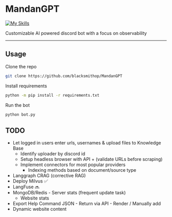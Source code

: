 # MandanGPT

[![My Skills](https://skillicons.dev/icons?i=py)](https://skillicons.dev)

Customizable AI powered discord bot with a focus on observability

---

## Usage

Clone the repo

```bash
git clone https://github.com/blacksmithop/MandanGPT
```

Install requirements

```bash
python -m pip install -r requirements.txt
```

Run the bot

```bash
python bot.py
```

## TODO

- Let logged in users enter urls, usernames & upload files to Knowledge Base
  - Identify uploader by discord id
  - Setup headless browser with API + (validate URLs before scraping)
  - Implement connectors for most popular providers
    - Indexing methods based on document/source type
- Langgraph CRAG (corrective RAG)
- Deploy Milvus ✅
- LangFuse 🔜
- MongoDB/Redis - Server stats (frequent update task)
  - Website stats
- Export Help Command JSON - Return via API - Render / Manually add
- Dynamic website content

